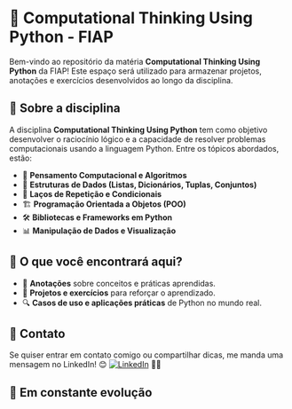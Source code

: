 # 🐍 Computational Thinking Using Python - FIAP

Bem-vindo ao repositório da matéria **Computational Thinking Using Python** da FIAP! Este espaço será utilizado para armazenar projetos, anotações e exercícios desenvolvidos ao longo da disciplina.

## 📌 Sobre a disciplina

A disciplina **Computational Thinking Using Python** tem como objetivo desenvolver o raciocínio lógico e a capacidade de resolver problemas computacionais usando a linguagem Python. Entre os tópicos abordados, estão:

- 🧠 **Pensamento Computacional e Algoritmos**
- 🔢 **Estruturas de Dados (Listas, Dicionários, Tuplas, Conjuntos)**
- 🔄 **Laços de Repetição e Condicionais**
- 🏗️ **Programação Orientada a Objetos (POO)**
- 🛠️ **Bibliotecas e Frameworks em Python**
- 📊 **Manipulação de Dados e Visualização**

## 📂 O que você encontrará aqui?

- 📑 **Anotações** sobre conceitos e práticas aprendidas.
- 🚀 **Projetos e exercícios** para reforçar o aprendizado.
- 🔍 **Casos de uso e aplicações práticas** de Python no mundo real.

## 💬 Contato 
 
Se quiser entrar em contato comigo ou compartilhar dicas, me manda uma mensagem no LinkedIn! 😊
[![LinkedIn](https://img.shields.io/badge/LinkedIn-celoselado-blue?logo=linkedin)](https://www.linkedin.com/in/celoselado/) 🐱‍🚀

## 🚧 Em constante evolução